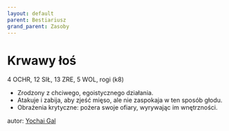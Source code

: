 ```yaml
---
layout: default
parent: Bestiariusz
grand_parent: Zasoby
---
```


# Krwawy łoś

4 OCHR, 12 SIŁ, 13 ZRE, 5 WOL, rogi (k8)

- Zrodzony z chciwego, egoistycznego działania.
- Atakuje i zabija, aby zjeść mięso, ale nie zaspokaja w ten sposób głodu.
- Obrażenia krytyczne: pożera swoje ofiary, wyrywając im wnętrzności.

autor: [Yochai Gal](https://newschoolrevolution.com)
